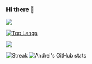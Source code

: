 ### Hi there 👋

![](https://komarev.com/ghpvc/?username=andrei45635&style=flat-square&color=red)

[![Top Langs](https://github-readme-stats.vercel.app/api/top-langs/?username=andrei45635&layout=compact)](https://github.com/anuraghazra/github-readme-stats)

![](https://github-profile-summary-cards.vercel.app/api/cards/profile-details?username=andrei45635)   

![Streak](https://github-readme-streak-stats.herokuapp.com/?user=andrei45635)
![Andrei's GitHub stats](https://github-readme-stats.vercel.app/api?username=andrei45635&show_icons=true&theme=radical)
